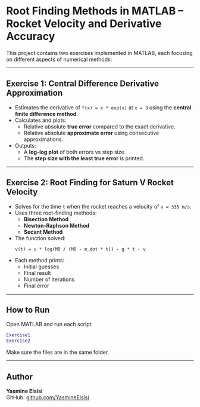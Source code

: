 # Root Finding Methods in MATLAB – Rocket Velocity and Derivative Accuracy

This project contains two exercises implemented in MATLAB, each focusing on different aspects of numerical methods:

---

## Exercise 1: Central Difference Derivative Approximation

- Estimates the derivative of `f(x) = x * exp(x)` at `x = 3` using the **central finite difference method**.
- Calculates and plots:
  - Relative absolute **true error** compared to the exact derivative.
  - Relative absolute **approximate error** using consecutive approximations.
- Outputs:
  - A **log-log plot** of both errors vs step size.
  - The **step size with the least true error** is printed.

---

## Exercise 2: Root Finding for Saturn V Rocket Velocity

- Solves for the time `t` when the rocket reaches a velocity of `v = 335 m/s`.
- Uses three root-finding methods:
  - **Bisection Method**
  - **Newton-Raphson Method**
  - **Secant Method**
- The function solved:
  ```
  v(t) = u * log(M0 / (M0 - m_dot * t)) - g * t - v
  ```
- Each method prints:
  - Initial guesses
  - Final result
  - Number of iterations
  - Final error

---

## How to Run

Open MATLAB and run each script:

```matlab
Exercise1
Exercise2
```

Make sure the files are in the same folder.

---

## Author

**Yasmine Elsisi**  
GitHub: [github.com/YasmineElsisi](https://github.com/YasmineElsisi)
